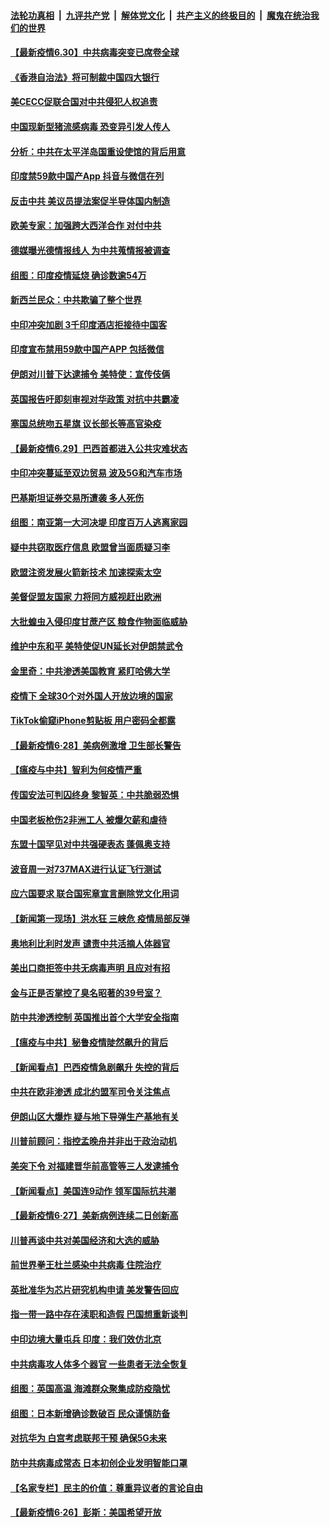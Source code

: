 ####  [法轮功真相](../../../../basic/blob/master/README.md?t=06301631) &nbsp;|&nbsp; [九评共产党](../../../../9ping.md/blob/master/README.md?t=06301631) &nbsp;|&nbsp; [解体党文化](../../../../jtdwh.md/blob/master/README.md?t=06301631)  &nbsp;|&nbsp; [共产主义的终极目的](../../../../gczydzjmd.md/blob/master/README.md?t=06301631) &nbsp;|&nbsp; [魔鬼在统治我们的世界](../../../../mgztzwmdsj.md/blob/master/README.md?t=06301631) 

#### [【最新疫情6.30】中共病毒突变已席卷全球](../pages/nsc418/n12220711.md?t=06301631) 

#### [《香港自治法》将可制裁中国四大银行](../pages/nsc418/n12221322.md?t=06301631) 

#### [美CECC促联合国对中共侵犯人权追责](../pages/nsc418/n12221191.md?t=06301631) 

#### [中国现新型猪流感病毒 恐变异引发人传人](../pages/nsc418/n12220958.md?t=06301631) 

#### [分析：中共在太平洋岛国重设使馆的背后用意](../pages/nsc418/n12220282.md?t=06301631) 

#### [印度禁59款中国产App 抖音与微信在列](../pages/nsc418/n12220539.md?t=06301631) 

#### [反击中共  美议员提法案促半导体国内制造](../pages/nsc418/n12220479.md?t=06301631) 

#### [欧美专家：加强跨大西洋合作 对付中共](../pages/nsc418/n12220420.md?t=06301631) 

#### [德媒曝光德情报线人 为中共蒐情报被调查](../pages/nsc418/n12219959.md?t=06301631) 

#### [组图：印度疫情延烧 确诊数逾54万](../pages/nsc418/n12219019.md?t=06301631) 

#### [新西兰民众：中共欺骗了整个世界](../pages/nsc418/n12219388.md?t=06301631) 

#### [中印冲突加剧 3千印度酒店拒接待中国客](../pages/nsc418/n12220108.md?t=06301631) 

#### [印度宣布禁用59款中国产APP 包括微信](../pages/nsc418/n12220183.md?t=06301631) 

#### [伊朗对川普下达逮捕令 美特使：宣传伎俩](../pages/nsc418/n12220063.md?t=06301631) 

#### [英国报告吁即刻审视对华政策 对抗中共霸凌](../pages/nsc418/n12220075.md?t=06301631) 

#### [塞国总统吻五星旗 议长部长等高官染疫](../pages/nsc418/n12219918.md?t=06301631) 

#### [【最新疫情6.29】巴西首都进入公共灾难状态](../pages/nsc418/n12215001.md?t=06301631) 

#### [中印冲突蔓延至双边贸易 波及5G和汽车市场](../pages/nsc418/n12219705.md?t=06301631) 

#### [巴基斯坦证券交易所遭袭 多人死伤](../pages/nsc418/n12219225.md?t=06301631) 

#### [组图：南亚第一大河决堤 印度百万人逃离家园](../pages/nsc418/n12219391.md?t=06301631) 

#### [疑中共窃取医疗信息 欧盟曾当面质疑习李](../pages/nsc418/n12219204.md?t=06301631) 

#### [欧盟注资发展火箭新技术 加速探索太空](../pages/nsc418/n12219018.md?t=06301631) 

#### [美督促盟友国家 力将同方威视赶出欧洲](../pages/nsc418/n12217695.md?t=06301631) 

#### [大批蝗虫入侵印度甘蔗产区 粮食作物面临威胁](../pages/nsc418/n12218835.md?t=06301631) 

#### [维护中东和平 美特使促UN延长对伊朗禁武令](../pages/nsc418/n12218609.md?t=06301631) 

#### [金里奇：中共渗透美国教育 紧盯哈佛大学](../pages/nsc418/n12217783.md?t=06301631) 

#### [疫情下 全球30个对外国人开放边境的国家](../pages/nsc418/n12205194.md?t=06301631) 

#### [TikTok偷窥iPhone剪贴板 用户密码全都露](../pages/nsc418/n12217947.md?t=06301631) 

#### [【最新疫情6·28】美病例激增 卫生部长警告](../pages/nsc418/n12212934.md?t=06301631) 

#### [【瘟疫与中共】智利为何疫情严重](../pages/nsc418/n12217721.md?t=06301631) 

#### [传国安法可判囚终身 黎智英：中共脆弱恐惧](../pages/nsc418/n12217544.md?t=06301631) 

#### [中国老板枪伤2非洲工人 被爆欠薪和虐待](../pages/nsc418/n12217591.md?t=06301631) 

#### [东盟十国罕见对中共强硬表态 蓬佩奥支持](../pages/nsc418/n12217571.md?t=06301631) 

#### [波音周一对737MAX进行认证飞行测试](../pages/nsc418/n12217519.md?t=06301631) 

#### [应六国要求 联合国宪章宣言删除党文化用词](../pages/nsc418/n12217477.md?t=06301631) 

#### [【新闻第一现场】洪水狂 三峡危 疫情局部反弹](../pages/nsc418/n12217350.md?t=06301631) 

#### [奥地利比利时发声  谴责中共活摘人体器官](../pages/nsc418/n12216554.md?t=06301631) 

#### [美出口商拒签中共无病毒声明 且应对有招](../pages/nsc418/n12216909.md?t=06301631) 

#### [金与正是否掌控了臭名昭著的39号室？](../pages/nsc418/n12217251.md?t=06301631) 

#### [防中共渗透控制 英国推出首个大学安全指南](../pages/nsc418/n12216751.md?t=06301631) 

#### [【瘟疫与中共】秘鲁疫情陡然飙升的背后](../pages/nsc418/n12216630.md?t=06301631) 

#### [【新闻看点】巴西疫情急剧飙升 失控的背后](../pages/nsc418/n12216291.md?t=06301631) 

#### [中共在欧非渗透 成北约盟军司令关注焦点](../pages/nsc418/n12216609.md?t=06301631) 

#### [伊朗山区大爆炸 疑与地下导弹生产基地有关](../pages/nsc418/n12216637.md?t=06301631) 

#### [川普前顾问：指控孟晚舟并非出于政治动机](../pages/nsc418/n12216532.md?t=06301631) 

#### [美突下令 对福建晋华前高管等三人发逮捕令](../pages/nsc418/n12216296.md?t=06301631) 

#### [【新闻看点】美国连9动作 领军国际抗共潮](../pages/nsc418/n12215121.md?t=06301631) 

#### [【最新疫情6·27】美新病例连续二日创新高](../pages/nsc418/n12215389.md?t=06301631) 

#### [川普再谈中共对美国经济和大选的威胁](../pages/nsc418/n12214917.md?t=06301631) 

#### [前世界拳王杜兰感染中共病毒 住院治疗](../pages/nsc418/n12214771.md?t=06301631) 

#### [英批准华为芯片研究机构申请 美发警告回应](../pages/nsc418/n12214643.md?t=06301631) 

#### [指一带一路中存在渎职和造假 巴国想重新谈判](../pages/nsc418/n12214599.md?t=06301631) 

#### [中印边境大量屯兵 印度：我们效仿北京](../pages/nsc418/n12214491.md?t=06301631) 

#### [中共病毒攻人体多个器官 一些患者无法全恢复](../pages/nsc418/n12214393.md?t=06301631) 

#### [组图：英国高温 海滩群众聚集成防疫隐忧](../pages/nsc418/n12213831.md?t=06301631) 

#### [组图：日本新增确诊数破百 民众谨慎防备](../pages/nsc418/n12214024.md?t=06301631) 

#### [对抗华为 白宫考虑联邦干预 确保5G未来](../pages/nsc418/n12214112.md?t=06301631) 

#### [防中共病毒成常态 日本初创企业发明智能口罩](../pages/nsc418/n12214107.md?t=06301631) 

#### [【名家专栏】民主的价值：尊重异议者的言论自由](../pages/nsc418/n12204163.md?t=06301631) 

#### [【最新疫情6·26】彭斯：美国希望开放](../pages/nsc418/n12213008.md?t=06301631) 

